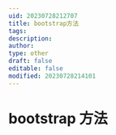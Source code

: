 ```yaml
---
uid: 20230728212707
title: bootstrap方法
tags: 
description: 
author: 
type: other
draft: false
editable: false
modified: 20230728214101
---
```


# bootstrap 方法